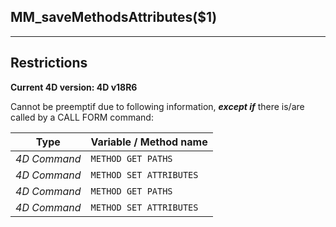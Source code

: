 ﻿## MM_saveMethodsAttributes($1)---## Restrictions**Current 4D version: 4D v18R6**Cannot be preemptif due to following information, ***except if*** there is/are called by a CALL FORM command:|Type|Variable / Method name||------|------||*4D Command*|`METHOD GET PATHS`||*4D Command*|`METHOD SET ATTRIBUTES`||*4D Command*|`METHOD GET PATHS`||*4D Command*|`METHOD SET ATTRIBUTES`|